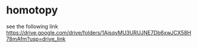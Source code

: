 # homotopy
see the following link
https://drive.google.com/drive/folders/1AjsqyMU3URUJNE7Db6xwJCX58H78mAfm?usp=drive_link

